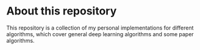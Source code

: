# About this repository
This repository is a collection of my personal implementations for different algorithms, which cover general deep learning algorithms and some paper algorithms.
